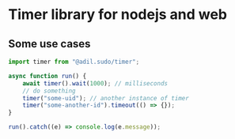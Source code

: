 # Timer library for nodejs and web

## Some use cases

```js
import timer from "@adil.sudo/timer";

async function run() {
    await timer().wait(1000); // milliseconds
    // do something
    timer("some-uid"); // another instance of timer
    timer("some-another-id").timeout(() => {});
}

run().catch((e) => console.log(e.message));
```
